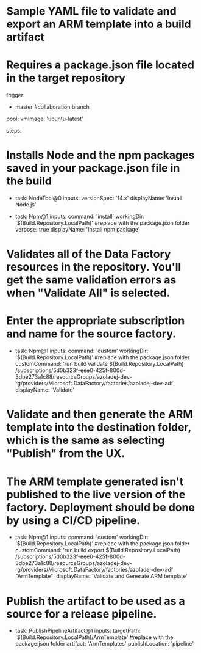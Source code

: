 
# Sample YAML file to validate and export an ARM template into a build artifact
# Requires a package.json file located in the target repository

trigger:
- master #collaboration branch

pool:
  vmImage: 'ubuntu-latest'

steps:

# Installs Node and the npm packages saved in your package.json file in the build

- task: NodeTool@0
  inputs:
    versionSpec: '14.x'
  displayName: 'Install Node.js'

- task: Npm@1
  inputs:
    command: 'install'
    workingDir: '$(Build.Repository.LocalPath)' #replace with the package.json folder
    verbose: true
  displayName: 'Install npm package'

# Validates all of the Data Factory resources in the repository. You'll get the same validation errors as when "Validate All" is selected.
# Enter the appropriate subscription and name for the source factory.

- task: Npm@1
  inputs:
    command: 'custom'
    workingDir: '$(Build.Repository.LocalPath)' #replace with the package.json folder
    customCommand: 'run build validate $(Build.Repository.LocalPath) /subscriptions/5d0b323f-eee0-425f-800d-3dbe273a1c88/resourceGroups/azoladej-dev-rg/providers/Microsoft.DataFactory/factories/azoladej-dev-adf'
  displayName: 'Validate'

# Validate and then generate the ARM template into the destination folder, which is the same as selecting "Publish" from the UX.
# The ARM template generated isn't published to the live version of the factory. Deployment should be done by using a CI/CD pipeline. 

- task: Npm@1
  inputs:
    command: 'custom'
    workingDir: '$(Build.Repository.LocalPath)' #replace with the package.json folder
    customCommand: 'run build export $(Build.Repository.LocalPath) /subscriptions/5d0b323f-eee0-425f-800d-3dbe273a1c88/resourceGroups/azoladej-dev-rg/providers/Microsoft.DataFactory/factories/azoladej-dev-adf "ArmTemplate"'
  displayName: 'Validate and Generate ARM template'

# Publish the artifact to be used as a source for a release pipeline.

- task: PublishPipelineArtifact@1
  inputs:
    targetPath: '$(Build.Repository.LocalPath)/ArmTemplate' #replace with the package.json folder
    artifact: 'ArmTemplates'
    publishLocation: 'pipeline'
